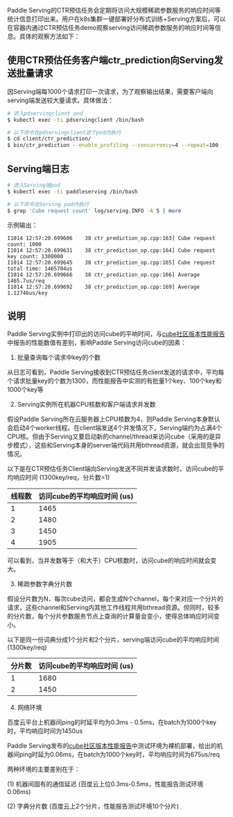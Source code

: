 Paddle Serving的CTR预估任务会定期将访问大规模稀疏参数服务的响应时间等统计信息打印出来。用户在k8s集群一键部署好分布式训练+Serving方案后，可以在容器内通过CTR预估任务demo观察serving访问稀疏参数服务的响应时间等信息。具体的观察方法如下：

## 使用CTR预估任务客户端ctr_prediction向Serving发送批量请求

因Serving端每1000个请求打印一次请求，为了观察输出结果，需要客户端向serving端发送较大量请求。具体做法：

```bash
# 进入pdservingclient pod
$ kubectl exec -ti pdservingclient /bin/bash

# 以下命令在pdservingclient这个pod内执行
$ cd client/ctr_prediction/
$ bin/ctr_prediction --enable_profiling --concurrency=4 --repeat=100
```

## Serving端日志

```bash
# 进入Serving端pod
$ kubectl exec -ti paddleserving /bin/bash

# 以下命令在Serving pod内执行
$ grep 'Cube request count' log/serving.INFO -A 5 | more
```

示例输出：
```
I1014 12:57:20.699606    38 ctr_prediction_op.cpp:163] Cube request count: 1000
I1014 12:57:20.699631    38 ctr_prediction_op.cpp:164] Cube request key count: 1300000
I1014 12:57:20.699645    38 ctr_prediction_op.cpp:165] Cube request total time: 1465704us
I1014 12:57:20.699666    38 ctr_prediction_op.cpp:166] Average 1465.7us/req
I1014 12:57:20.699692    38 ctr_prediction_op.cpp:169] Average 1.12746us/key
```

## 说明

Paddle Serving实例中打印出的访问cube的平响时间，与[cube社区版本性能报告](https://github.com/PaddlePaddle/Serving/blob/develop/cube/doc/performance.md)中报告的性能数值有差别，影响Paddle Serving访问cube的因素：

1) 批量查询每个请求中key的个数

从日志可看到，Paddle Serving接收到CTR预估任务client发送的请求中，平均每个请求批量key的个数为1300，而性能报告中实测的有批量1个key、100个key和1000个key等

2) Serving实例所在机器CPU核数和客户端请求并发数

假设Paddle Serving所在云服务器上CPU核数为4，则Paddle Serving本身默认会启动4个worker线程。在client端发送4个并发情况下，Serving端约为占满4个CPU核。但由于Serving又要启动新的channel/thread来访问cube（采用的是异步模式），这些和Serving本身的server端代码共用bthread资源，就会出现竞争的情况。

以下是在CTR预估任务Client端向Serving发送不同并发请求数时，访问cube的平均响应时间 (1300key/req，分片数=1)

线程数 | 访问cube的平均响应时间 (us)
-------|-------
1 | 1465
2 | 1480
3 | 1450
4 | 1905

可以看到，当并发数等于（和大于）CPU核数时，访问cube的响应时间就会变大。

3) 稀疏参数字典分片数

假设分片数为N，每次cube访问，都会生成N个channel，每个来对应一个分片的请求，这些channel和Serving内其他工作线程共用bthread资源。但同时，较多的分片数，每个分片参数服务节点上查询的计算量会变小，使得总体响应时间变小。

以下是同一份词典分成1个分片和2个分片，serving端访问cube的平均响应时间 (1300key/req)

分片数 | 访问cube的平均响应时间 (us)
-------|--------------------------
1 | 1680
2 | 1450

4) 网络环境

百度云平台上机器间ping的时延平均为0.3ms - 0.5ms，在batch为1000个key时，平均响应时间为1450us

Paddle Serving发布的[cube社区版本性能报告](https://github.com/PaddlePaddle/Serving/blob/develop/cube/doc/performance.md)中测试环境为裸机部署，给出的机器间ping时延为0.06ms，在batch为1000个key时，平均响应时间为675us/req

两种环境的主要差别在于：

(1) 机器间固有的通信延迟 (百度云上位0.3ms-0.5ms，性能报告测试环境0.06ms)

(2) 字典分片数 (百度云上2个分片，性能报告测试环境10个分片)


